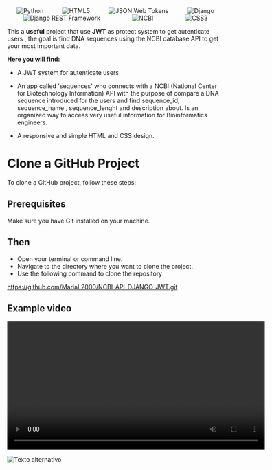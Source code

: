 <div style="display: flex; justify-content: space-around; flex-wrap: wrap;">
<img src="https://img.shields.io/badge/Python-3776AB?style=flat-square&logo=python&logoColor=white" alt="Python" />
  <img src="https://img.shields.io/badge/HTML5-E34F26?style=flat-square&logo=html5&logoColor=white" alt="HTML5" />
<img src="https://img.shields.io/badge/JSON_Web_Tokens-000000?style=flat-square&logo=json-web-tokens&logoColor=white" alt="JSON Web Tokens" />
 <img src="https://img.shields.io/badge/Django-092E20?style=flat-square&logo=django&logoColor=white" alt="Django" />
<img src="https://img.shields.io/badge/Django_REST_Framework-3E6F8E?style=flat-square&logo=django&logoColor=white" alt="Django REST Framework" />
<img src="https://img.shields.io/badge/NCBI-8A9B0F?style=flat-square&logo=ncbi&logoColor=white" alt="NCBI" />
<img src="https://img.shields.io/badge/CSS3-1572B6?style=flat-square&logo=css3&logoColor=white" alt="CSS3" />
</div>


This a **useful** project that use **JWT** as protect system to get autenticate users , the goal is find DNA sequences using the NCBI database API to get your most important data.

**Here you will find:**

- A JWT system for autenticate users

- An app called 'sequences' who connects with a NCBI (National Center for Biotechnology Information) API with the purpose of compare a DNA sequence introduced for the users and find sequence_id, sequence_name , sequence_lenght and description about. Is an organized way to access very useful information for Bioinformatics engineers.

- A responsive and simple HTML and CSS design.


# Clone a GitHub Project

To clone a GitHub project, follow these steps:

## Prerequisites
Make sure you have Git installed on your machine.


## Then
- Open your terminal or command line.
- Navigate to the directory where you want to clone the project.
- Use the following command to clone the repository:

https://github.com/MariaL2000/NCBI-API-DJANGO-JWT.git


## Example video
<video width="600" controls>
  <source src="" type="video/mp4">
  Tu navegador no soporta videos.
</video>


![Texto alternativo](ruta/de/la/imagen.jpg)

